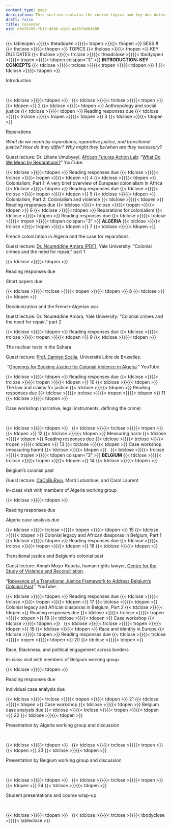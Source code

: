 ```yaml
---
content_type: page
description: This section contains the course topics and key due dates
draft: false
title: Calendar
uid: d8e25c06-fb12-463b-a1e3-ae45fa0b4380
---
```

{{< tableopen >}}{{< theadopen >}}{{< tropen >}}{{< thopen >}}
SESS #
{{< thclose >}}{{< thopen >}}
TOPICS
{{< thclose >}}{{< thopen >}}
KEY DUE DATES
{{< thclose >}}{{< trclose >}}{{< theadclose >}}{{< tbodyopen >}}{{< tropen >}}{{< tdopen colspan="3" >}}
**INTRODUCTION: KEY CONCEPTS**
{{< tdclose >}}{{< trclose >}}{{< tropen >}}{{< tdopen >}}
1
{{< tdclose >}}{{< tdopen >}}

Introduction

 

{{< tdclose >}}{{< tdopen >}}
 
{{< tdclose >}}{{< trclose >}}{{< tropen >}}{{< tdopen >}}
2
{{< tdclose >}}{{< tdopen >}}
Anthropology and social justice
{{< tdclose >}}{{< tdopen >}}
Reading responses due
{{< tdclose >}}{{< trclose >}}{{< tropen >}}{{< tdopen >}}
3
{{< tdclose >}}{{< tdopen >}}

Reparations

*What do we mean by reparations, reparative justice, and transitional justice? How do they differ? Why might they be/when are they necessary?*

Guest lecture: Dr. Liliane Umubyeyi, [African Futures Action Lab](https://africanfutures.mit.edu/): “[What Do We Mean by Reparations?](https://www.youtube.com/watch?v=2feI17qlPOQ)” YouTube.

{{< tdclose >}}{{< tdopen >}}
Reading responses due
{{< tdclose >}}{{< trclose >}}{{< tropen >}}{{< tdopen >}}
4
{{< tdclose >}}{{< tdopen >}}
Colonialism, Part 1: A very brief overview of European colonialism in Africa
{{< tdclose >}}{{< tdopen >}}
Reading responses due
{{< tdclose >}}{{< trclose >}}{{< tropen >}}{{< tdopen >}}
5
{{< tdclose >}}{{< tdopen >}}
Colonialism, Part 2: Colonialism and violence
{{< tdclose >}}{{< tdopen >}}
Reading responses due
{{< tdclose >}}{{< trclose >}}{{< tropen >}}{{< tdopen >}}
6
{{< tdclose >}}{{< tdopen >}}
Reparations for colonialism
{{< tdclose >}}{{< tdopen >}}
Reading responses due
{{< tdclose >}}{{< trclose >}}{{< tropen >}}{{< tdopen colspan="3" >}}
**ALGERIA**
{{< tdclose >}}{{< trclose >}}{{< tropen >}}{{< tdopen >}}
7
{{< tdclose >}}{{< tdopen >}}

French colonization in Algeria and the case for reparations

Guest lecture: [Dr. Noureddine Amara (PDF)](https://law.yale.edu/sites/default/files/area/center/kamel/amara_bio.pdf), Yale University: “Colonial crimes and the need for repair,” part 1

{{< tdclose >}}{{< tdopen >}}

Reading responses due

Short papers due

{{< tdclose >}}{{< trclose >}}{{< tropen >}}{{< tdopen >}}
8
{{< tdclose >}}{{< tdopen >}}

Decolonization and the French-Algerian war

Guest lecture: Dr. Noureddine Amara, Yale University: “Colonial crimes and the need for repair,” part 2

{{< tdclose >}}{{< tdopen >}}
Reading responses due
{{< tdclose >}}{{< trclose >}}{{< tropen >}}{{< tdopen >}}
9
{{< tdclose >}}{{< tdopen >}}

The nuclear tests in the Sahara

Guest lecture: [Prof. Damien Scalia](https://www.geneva-academy.ch/masters/master-in-transitional-justice/faculty/profile/245-damien-scalia), Université Libre de Bruxelles.

 “[Openings for Seeking Justice for Colonial Violence in Algeria](https://www.youtube.com/watch?v=2LbzSIwFtXw&t=1s).” YouTube.

{{< tdclose >}}{{< tdopen >}}
Reading responses due
{{< tdclose >}}{{< trclose >}}{{< tropen >}}{{< tdopen >}}
10
{{< tdclose >}}{{< tdopen >}}
The law and claims for justice
{{< tdclose >}}{{< tdopen >}}
Reading responses due
{{< tdclose >}}{{< trclose >}}{{< tropen >}}{{< tdopen >}}
11
{{< tdclose >}}{{< tdopen >}}

Case workshop (narrative, legal instruments, defining the crime)

 

{{< tdclose >}}{{< tdopen >}}
 
{{< tdclose >}}{{< trclose >}}{{< tropen >}}{{< tdopen >}}
12
{{< tdclose >}}{{< tdopen >}}
Measuring harm
{{< tdclose >}}{{< tdopen >}}
Reading responses due
{{< tdclose >}}{{< trclose >}}{{< tropen >}}{{< tdopen >}}
13
{{< tdclose >}}{{< tdopen >}}
Case workshop (measuring harm)
{{< tdclose >}}{{< tdopen >}}
 
{{< tdclose >}}{{< trclose >}}{{< tropen >}}{{< tdopen colspan="3" >}}
**BELGIUM**
{{< tdclose >}}{{< trclose >}}{{< tropen >}}{{< tdopen >}}
14
{{< tdclose >}}{{< tdopen >}}

Belgium’s colonial past

Guest lecture: [CaCoBuRwa](https://culanth.org/authors/cacoburwa), Marti Lutumbue, and Carol Laurent

In-class visit with members of Algeria working group

{{< tdclose >}}{{< tdopen >}}

Reading responses due

Algeria case analysis due

{{< tdclose >}}{{< trclose >}}{{< tropen >}}{{< tdopen >}}
15
{{< tdclose >}}{{< tdopen >}}
Colonial legacy and African diasporas in Belgium, Part 1
{{< tdclose >}}{{< tdopen >}}
Reading responses due
{{< tdclose >}}{{< trclose >}}{{< tropen >}}{{< tdopen >}}
16
{{< tdclose >}}{{< tdopen >}}

Transitional justice and Belgium’s colonial past

Guest lecture: Annah Moyo-Kupeta, human rights lawyer, [Centre for the Study of Violence and Reconciliation](https://www.csvr.org.za/).

“[Relevance of a Transitional Justice Framework to Address Belgium’s Colonial Past](https://www.youtube.com/watch?v=X9xv3ISHN7M).” YouTube.

{{< tdclose >}}{{< tdopen >}}
Reading responses due
{{< tdclose >}}{{< trclose >}}{{< tropen >}}{{< tdopen >}}
17
{{< tdclose >}}{{< tdopen >}}
Colonial legacy and African diasporas in Belgium, Part 2
{{< tdclose >}}{{< tdopen >}}
Reading responses due
{{< tdclose >}}{{< trclose >}}{{< tropen >}}{{< tdopen >}}
18
{{< tdclose >}}{{< tdopen >}}
Case workshop
{{< tdclose >}}{{< tdopen >}}
 
{{< tdclose >}}{{< trclose >}}{{< tropen >}}{{< tdopen >}}
19
{{< tdclose >}}{{< tdopen >}}
Race and identity in Europe
{{< tdclose >}}{{< tdopen >}}
Reading responses due
{{< tdclose >}}{{< trclose >}}{{< tropen >}}{{< tdopen >}}
20
{{< tdclose >}}{{< tdopen >}}

Race, Blackness, and political engagement across borders

In-class visit with members of Belgium working group

{{< tdclose >}}{{< tdopen >}}

Reading responses due

Individual case analysis due

{{< tdclose >}}{{< trclose >}}{{< tropen >}}{{< tdopen >}}
21
{{< tdclose >}}{{< tdopen >}}
Case workshop
{{< tdclose >}}{{< tdopen >}}
Belgium case analysis due
{{< tdclose >}}{{< trclose >}}{{< tropen >}}{{< tdopen >}}
22
{{< tdclose >}}{{< tdopen >}}

Presentation by Algeria working group and discussion

 

{{< tdclose >}}{{< tdopen >}}
 
{{< tdclose >}}{{< trclose >}}{{< tropen >}}{{< tdopen >}}
23
{{< tdclose >}}{{< tdopen >}}

Presentation by Belgium working group and discussion

 

{{< tdclose >}}{{< tdopen >}}
 
{{< tdclose >}}{{< trclose >}}{{< tropen >}}{{< tdopen >}}
24
{{< tdclose >}}{{< tdopen >}}

Student presentations and course wrap-up

 

{{< tdclose >}}{{< tdopen >}}
 
{{< tdclose >}}{{< trclose >}}{{< tbodyclose >}}{{< tableclose >}}